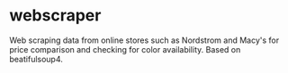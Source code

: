 # webscraper
Web scraping data from online stores such as Nordstrom and Macy's for price comparison and checking for color availability. Based on beatifulsoup4.
